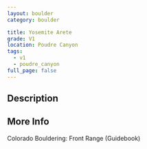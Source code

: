 ```yaml
---
layout: boulder
category: boulder

title: Yosemite Arete
grade: V1
location: Poudre Canyon
tags:
  - v1
  - poudre_canyon
full_page: false
---
```


## Description


## More Info
Colorado Bouldering: Front Range (Guidebook)
